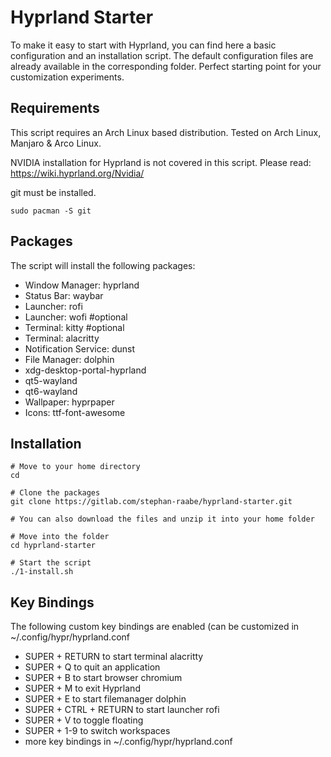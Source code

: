 # Hyprland Starter

To make it easy to start with Hyprland, you can find here a basic configuration and an installation script.
The default configuration files are already available in the corresponding folder.
Perfect starting point for your customization experiments.

## Requirements

This script requires an Arch Linux based distribution. Tested on Arch Linux, Manjaro & Arco Linux. 

NVIDIA installation for Hyprland is not covered in this script. Please read: https://wiki.hyprland.org/Nvidia/

git must be installed.
```
sudo pacman -S git
```


## Packages

The script will install the following packages:

- Window Manager: hyprland 
- Status Bar: waybar 
- Launcher: rofi 
- Launcher: wofi #optional
- Terminal: kitty #optional
- Terminal: alacritty 
- Notification Service: dunst 
- File Manager: dolphin 
- xdg-desktop-portal-hyprland 
- qt5-wayland 
- qt6-wayland 
- Wallpaper: hyprpaper
- Icons: ttf-font-awesome

## Installation

```
# Move to your home directory
cd

# Clone the packages
git clone https://gitlab.com/stephan-raabe/hyprland-starter.git

# You can also download the files and unzip it into your home folder

# Move into the folder
cd hyprland-starter

# Start the script
./1-install.sh
```

## Key Bindings

The following custom key bindings are enabled (can be customized in ~/.config/hypr/hyprland.conf

- SUPER + RETURN to start terminal alacritty
- SUPER + Q to quit an application
- SUPER + B to start browser chromium
- SUPER + M to exit Hyprland
- SUPER + E to start filemanager dolphin
- SUPER + CTRL + RETURN to start launcher rofi
- SUPER + V to toggle floating
- SUPER + 1-9 to switch workspaces
- more key bindings in ~/.config/hypr/hyprland.conf

